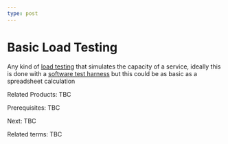 ```yaml
---
type: post
---
```

# Basic Load Testing

Any kind of [load testing](https://en.wikipedia.org/wiki/Load_testing) that simulates the capacity of a service, ideally this is done with a [software test harness](https://en.wikipedia.org/wiki/Test_harness) but this could be as basic as a spreadsheet calculation

Related Products: TBC

Prerequisites: TBC

Next: TBC

Related terms: TBC
